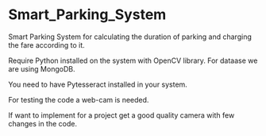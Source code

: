 # Smart_Parking_System
Smart Parking System for calculating the duration of parking and charging the fare according to it.
	
Require Python installed on the system with OpenCV library. For dataase we are  using MongoDB.
	
You need to have Pytesseract installed in your system.

For testing the code a web-cam is needed.

If want to implement for a project get a good quality camera with few changes in the code.
